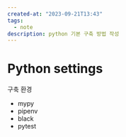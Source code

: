 ```yaml
---
created-at: "2023-09-21T13:43"
tags:
  - note
description: python 기본 구축 방법 작성
---
```

# Python settings
구축 환경
- mypy
- pipenv
- black
- pytest